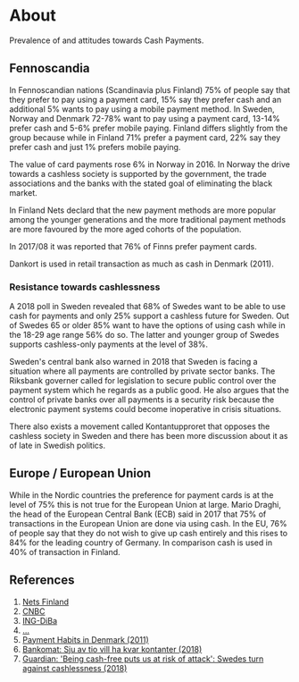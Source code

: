 # About

Prevalence of and attitudes towards Cash Payments.

## Fennoscandia

In Fennoscandian nations (Scandinavia plus Finland) 75% of people say that they prefer to pay using a payment card, 15% say they prefer cash and an additional 5% wants to pay using a mobile payment method. In Sweden, Norway and Denmark 72-78% want to pay using a payment card, 13-14% prefer cash and 5-6% prefer mobile paying. Finland differs slightly from the group because while in Finland 71% prefer a payment card, 22% say they prefer cash and just 1% prefers mobile paying.

The value of card payments rose 6% in Norway in 2016. In Norway the drive towards a cashless society is supported by the government, the trade associations and the banks with the stated goal of eliminating the black market.

In Finland Nets declard that the new payment methods are more popular among the younger generations and the more traditional payment methods are more favoured by the more aged cohorts of the population.

In 2017/08 it was reported that 76% of Finns prefer payment cards.

Dankort is used in retail transaction as much as cash in Denmark (2011).

### Resistance towards cashlessness

A 2018 poll in Sweden revealed that 68% of Swedes want to be able to use cash for payments and only 25% support a cashless future for Sweden. Out of Swedes 65 or older 85% want to have the options of using cash while in the 18-29 age range 56% do so. The latter and younger group of Swedes supports cashless-only payments at the level of 38%.

Sweden's central bank also warned in 2018 that Sweden is facing a situation where all payments are controlled by private sector banks. The Riksbank governer called for legislation to secure public control over the payment system which he regards as a public good. He also argues that the control of private banks over all payments is a security risk because the electronic payment systems could become inoperative in crisis situations.

There also exists a movement called Kontantupproret that opposes the cashless society in Sweden and there has been more discussion about it as of late in Swedish politics.

## Europe / European Union

While in the Nordic countries the preference for payment cards is at the level of 75% this is not true for the European Union at large. Mario Draghi, the head of the European Central Bank (ECB) said in 2017 that 75% of transactions in the European Union are done via using cash. In the EU, 76% of people say that they do not wish to give up cash entirely and this rises to 84% for the leading country of Germany. In comparison cash is used in 40% of transaction in Finland.

## References

1. [Nets Finland](https://www.nets.eu/fi-fi/uutiset-ja-tiedotteet/Pages/Suomalaiset-Pohjolan-k%C3%A4teiskansaa,-kortti-silti-mieluisin-maksutapa.aspx)
2. [CNBC](https://www.cnbc.com/2017/04/05/reuters-america-cash-must-stay-even-in-digital-age-says-german-economy-minister.html)
3. [ING-DiBa](https://www.ing-diba.de/pdf/ueber-uns/presse/publikationen/ing-diba-economic-research-iis-cashless-society-2017-020517.pdf)
4. [...](http://www.is.fi/taloussanomat/art-2000005322739.html)
5. [Payment Habits in Denmark (2011)](https://www.nationalbanken.dk/en/publications/Documents/2011/09/MON3Q_P1_2011_Payment%20Habits%20in%20Denmark.pdf)
6. [Bankomat: Sju av tio vill ha kvar kontanter (2018)](https://meltwater.pressify.io/publication/5aafa7622b5e1600044e6c36/59c3b9f4c092c50e004bb05c?&sh=false)
7. [Guardian: 'Being cash-free puts us at risk of attack': Swedes turn against cashlessness (2018)](https://www.theguardian.com/world/2018/apr/03/being-cash-free-puts-us-at-risk-of-attack-swedes-turn-against-cashlessness)
